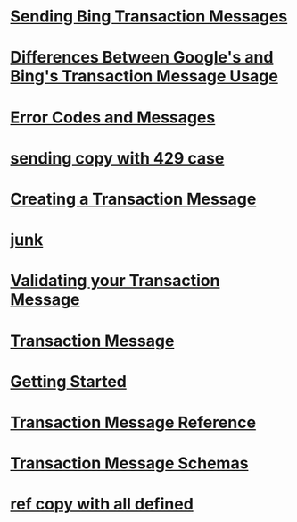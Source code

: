 # [Sending Bing Transaction Messages](sending-bing-transaction-messages.md)
# [Differences Between Google's and Bing's Transaction Message Usage](differences-between-google-s-and-bing-s-transaction-message-usage.md)
# [Error Codes and Messages](error-codes-and-messages.md)
# [sending copy with 429 case](sending-copy-with-429-case.md)
# [Creating a Transaction Message](creating-a-transaction-message.md)
# [junk](junk.md)
# [Validating your Transaction Message](validating-your-transaction-message.md)
# [Transaction Message](transaction-message.md)
# [Getting Started](getting-started.md)
# [Transaction Message Reference](transaction-message-reference.md)
# [Transaction Message Schemas](transaction-message-schemas.md)
# [ref copy with all defined](ref-copy-with-all-defined.md)
